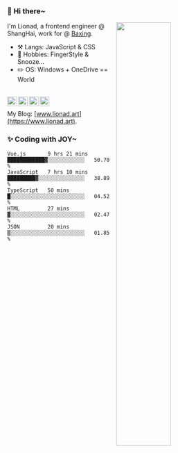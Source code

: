 ### 👋 Hi there~

[<img align="right" width="50%" src="https://github-readme-stats.vercel.app/api?username=Lionad-Morotar&show_icons=true">](https://metrics.lecoq.io/ouuan?template=classic)

I'm Lionad, a frontend engineer @ ShangHai, work for @ [Baxing](https://github.com/baixing).

- ⚒️ Langs: JavaScript & CSS
- 🎨 Hobbies: FingerStyle & Snooze...
- ✏️ OS: Windows + OneDrive == World

<br />

<a href="https://www.lionad.art">
  <img align="left" alt="lionad-art" width="22px" src="https://cdn.jsdelivr.net/npm/simple-icons@3.1.0/icons/wordpress.svg" />
</a>
<a href="#1806234223">
  <img align="left" alt="1806234223" width="22px" src="https://cdn.jsdelivr.net/npm/simple-icons@3.1.0/icons/tencentqq.svg" />
</a>
<a href="https://www.zhihu.com/people/Lionad">
  <img align="left" alt="132yse" width="22px" src="https://cdn.jsdelivr.net/npm/simple-icons@3.1.0/icons/zhihu.svg" />
</a>
<a href="https://github.com/Lionad-Morotar">
  <img align="left" alt="yisar" width="22px" src="https://cdn.jsdelivr.net/npm/simple-icons@3.1.0/icons/github.svg" />
</a>

<br />

My Blog: [www.lionad.art](https://www.lionad.art).

### ✨ Coding with JOY~

<!--START_SECTION:waka-->
```text
Vue.js       9 hrs 21 mins   ████████████▓░░░░░░░░░░░░   50.70 % 
JavaScript   7 hrs 10 mins   █████████▓░░░░░░░░░░░░░░░   38.89 % 
TypeScript   50 mins         █░░░░░░░░░░░░░░░░░░░░░░░░   04.52 % 
HTML         27 mins         ▓░░░░░░░░░░░░░░░░░░░░░░░░   02.47 % 
JSON         20 mins         ▒░░░░░░░░░░░░░░░░░░░░░░░░   01.85 % 
```
<!--END_SECTION:waka-->
